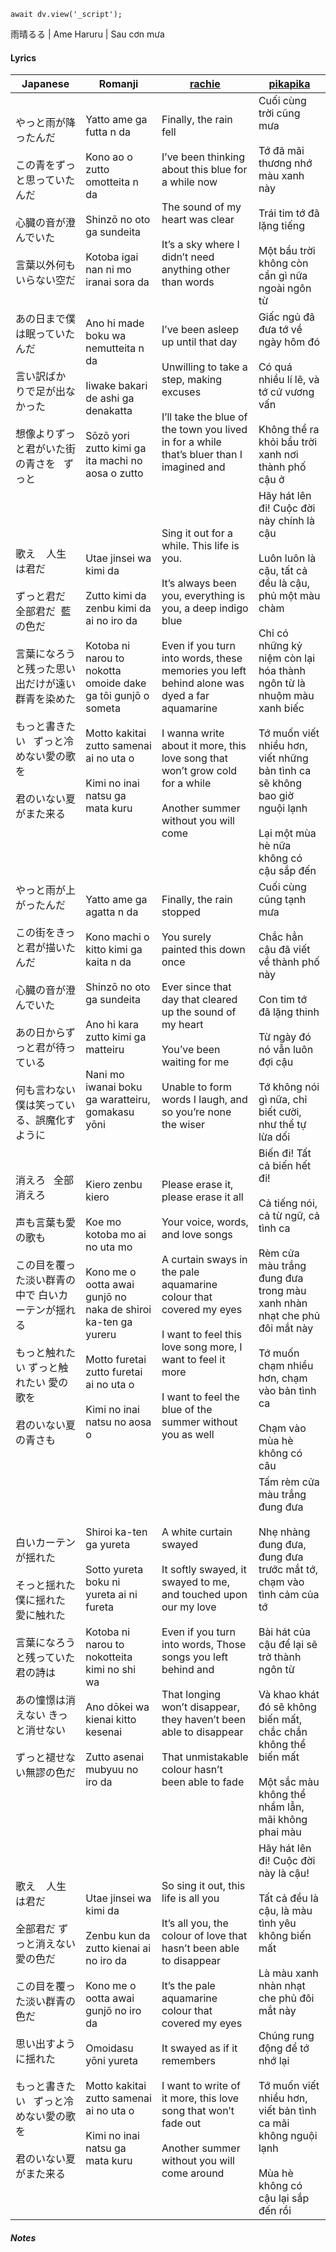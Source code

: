 ```dataviewjs
await dv.view('_script');
```
雨晴るる | Ame Haruru | Sau cơn mưa
#### Lyrics

| Japanese                                                                                                                    | Romanji                                                                                                                                                                                                                            | [rachie](https://docs.google.com/document/d/1oTZmQU1CqN5M5_JJMv46J7dZn8qqS7xdGz-jADwnApI/)                                                                                                                                                                                                                                                        | [pikapika](https://pikapika-translate.blogspot.com/2021/05/elma.html)                                                                                                                                                                                                                                                |
| --------------------------------------------------------------------------------------------------------------------------- | ---------------------------------------------------------------------------------------------------------------------------------------------------------------------------------------------------------------------------------- | ------------------------------------------------------------------------------------------------------------------------------------------------------------------------------------------------------------------------------------------------------------------------------------------------------------------------------------------------- | -------------------------------------------------------------------------------------------------------------------------------------------------------------------------------------------------------------------------------------------------------------------------------------------------------------------- |
| やっと雨が降ったんだ<br><br>この青をずっと思っていたんだ<br><br>心臓の音が澄んでいた<br><br>言葉以外何もいらない空だ                                                      | Yatto ame ga futta n da<br><br>Kono ao o zutto omotteita n da<br><br>Shinzō no oto ga sundeita<br><br>Kotoba igai nan ni mo iranai sora da                                                                                         | Finally, the rain fell<br><br>I’ve been thinking about this blue for a while now<br><br>The sound of my heart was clear <br><br>It’s a sky where I didn’t need anything other than words                                                                                                                                                          | Cuối cùng trời cũng mưa<br><br>Tớ đã mãi thương nhớ màu xanh này<br><br>Trái tim tớ đã lặng tiếng<br><br>Một bầu trời không còn cần gì nữa ngoài ngôn từ                                                                                                                                                             |
| あの日まで僕は眠っていたんだ<br><br>言い訳ばかりで足が出なかった<br><br>想像よりずっと君がいた街の青さを   ずっと                                                          | Ano hi made boku wa nemutteita n da<br><br>Iiwake bakari de ashi ga denakatta<br><br>Sōzō yori zutto kimi ga ita machi no aosa o zutto                                                                                             | I’ve been asleep up until that day<br><br>Unwilling to take a step, making excuses<br><br>I’ll take the blue of the town you lived in for a while that’s bluer than I imagined and                                                                                                                                                                | Giấc ngủ đã đưa tớ về ngày hôm đó<br><br>Có quá nhiều lí lẽ, và tớ cứ vương vấn<br><br>Không thể ra khỏi bầu trời xanh nơi thành phố cậu ở                                                                                                                                                                           |
| 歌え    人生は君だ<br><br>ずっと君だ  全部君だ  藍の色だ<br><br>言葉になろうと残った思い出だけが遠い群青を染めた<br><br>もっと書きたい   ずっと冷めない愛の歌を<br><br>君のいない夏がまた来る        | Utae jinsei wa kimi da<br><br>Zutto kimi da zenbu kimi da ai no iro da<br><br>Kotoba ni narou to nokotta omoide dake ga tōi gunjō o someta<br><br>Motto kakitai zutto samenai ai no uta o<br><br>Kimi no inai natsu ga mata kuru   | Sing it out for a while. This life is you. <br><br>It’s always been you, everything is you, a deep indigo blue<br><br>Even if you turn into words, these memories you left behind alone was dyed a far aquamarine<br><br>I wanna write about it more, this love song that won’t grow cold for a while<br><br>Another summer without you will come | Hãy hát lên đi! Cuộc đời này chính là cậu<br><br>Luôn luôn là cậu, tất cả đều là cậu, phủ một màu chàm<br><br>Chỉ có những kỷ niệm còn lại hóa thành ngôn từ là nhuộm màu xanh biếc<br><br>Tớ muốn viết nhiều hơn, viết những bản tình ca sẽ không bao giờ nguội lạnh<br><br>Lại một mùa hè nữa không có cậu sắp đến |
| やっと雨が上がったんだ<br><br>この街をきっと君が描いたんだ<br><br>心臓の音が澄んでいた<br><br>あの日からずっと君が待っている<br><br>何も言わない僕は笑っている、誤魔化すように                     | Yatto ame ga agatta n da<br><br>Kono machi o kitto kimi ga kaita n da<br><br>Shinzō no oto ga sundeita<br><br>Ano hi kara zutto kimi ga matteiru<br><br>Nani mo iwanai boku ga waratteiru, gomakasu yōni                           | Finally, the rain stopped<br><br>You surely painted this down once <br><br>Ever since that day that cleared up the sound of my heart <br><br>You’ve been waiting for me<br><br>Unable to form words I laugh, and so you’re none the wiser                                                                                                         | Cuối cùng cũng tạnh mưa<br><br>Chắc hẳn cậu đã viết về thành phố này<br><br>Con tim tớ đã lặng thinh<br><br>Từ ngày đó nó vẫn luôn đợi cậu<br><br>Tớ không nói gì nữa, chỉ biết cười, như thể tự lừa dối                                                                                                             |
| 消えろ   全部消えろ<br><br>声も言葉も愛の歌も<br><br>この目を覆った淡い群青の中で 白いカーテンが揺れる<br><br>もっと触れたい ずっと触れたい 愛の歌を<br><br>君のいない夏の青さも                 | Kiero zenbu kiero<br><br>Koe mo kotoba mo ai no uta mo<br><br>Kono me o ootta awai gunjō no naka de shiroi ka-ten ga yureru<br><br>Motto furetai zutto furetai ai no uta o<br><br>Kimi no inai natsu no aosa o                     | Please erase it, please erase it all<br><br>Your voice, words, and love songs <br><br>A curtain sways in the pale aquamarine colour that covered my eyes <br><br>I want to feel this love song more, I want to feel it more<br><br>I want to feel the blue of the summer without you as well                                                      | Biến đi! Tất cả biến hết đi!<br><br>Cả tiếng nói, cả từ ngữ, cả tình ca<br><br>Rèm cửa màu trắng đung đưa trong màu xanh nhàn nhạt che phủ đôi mắt này<br><br>Tớ muốn chạm nhiều hơn, chạm vào bản tình ca<br><br>Chạm vào mùa hè không có câu                                                                       |
| 白いカーテンが揺れた<br><br>そっと揺れた 僕に揺れた 愛に触れた<br><br>言葉になろうと残っていた君の詩は<br><br>あの憧憬は消えない きっと消せない<br><br>ずっと褪せない無謬の色だ                   | Shiroi ka-ten ga yureta<br><br>Sotto yureta boku ni yureta ai ni fureta<br><br>Kotoba ni narou to nokotteita kimi no shi wa<br><br>Ano dōkei wa kienai kitto kesenai<br><br>Zutto asenai mubyuu no iro da                          | A white curtain swayed<br><br>It softly swayed, it swayed to me, and touched upon our my love<br><br>Even if you turn into words, Those songs you left behind and<br><br>That longing won’t disappear, they haven’t been able to disappear <br><br>That unmistakable colour hasn’t been able to fade                                              | Tấm rèm cửa màu trắng đung đưa<br><br>Nhẹ nhàng đung đưa, đung đưa trước mắt tớ, chạm vào tình cảm của tớ<br><br>Bài hát của cậu để lại sẽ trở thành ngôn từ<br><br>Và khao khát đó sẽ không biến mất, chắc chắn không thể biến mất<br><br>Một sắc màu không thể nhầm lẫn, mãi không phai màu                        |
| 歌え    人生は君だ<br><br>全部君だ ずっと消えない愛の色だ<br><br>この目を覆った淡い群青の色だ<br><br>思い出すように揺れた<br><br>もっと書きたい   ずっと冷めない愛の歌を<br><br>君のいない夏がまた来る | Utae jinsei wa kimi da<br><br>Zenbu kun da zutto kienai ai no iro da<br><br>Kono me o ootta awai gunjō no iro da<br><br>Omoidasu yōni yureta<br><br>Motto kakitai zutto samenai ai no uta o<br><br>Kimi no inai natsu ga mata kuru | So sing it out, this life is all you<br><br>It’s all you, the colour of love that hasn’t been able to disappear<br><br>It’s the pale aquamarine colour that covered my eyes<br><br>It swayed as if it remembers<br><br>I want to write of it more, this love song that won’t fade out<br><br>Another summer without you will come around          | Hãy hát lên đi! Cuộc đời này là cậu!<br><br>Tất cả đều là cậu, là màu tình yêu không biến mất<br><br>Là màu xanh nhàn nhạt che phủ đôi mắt này<br><br>Chúng rung động để tớ nhớ lại<br><br>Tớ muốn viết nhiều hơn, viết bản tình ca mãi không nguội lạnh<br><br>Mùa hè không có cậu lại sắp đến rồi                  |
##### Notes
>